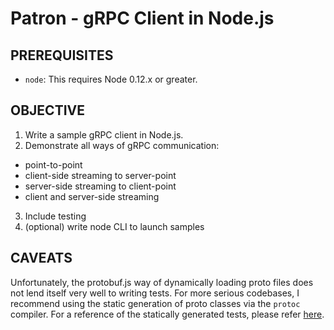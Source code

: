 Patron - gRPC Client in Node.js
===============================

PREREQUISITES
-------------

- `node`: This requires Node 0.12.x or greater.

OBJECTIVE
---------

1. Write a sample gRPC client in Node.js.
2. Demonstrate all ways of gRPC communication:
  - point-to-point
  - client-side streaming to server-point
  - server-side streaming to client-point
  - client and server-side streaming  
3. Include testing
4. (optional) write node CLI to launch samples

CAVEATS
-------

Unfortunately, the protobuf.js way of dynamically loading proto files does not lend itself very well to writing tests. 
For more serious codebases, I recommend using the static generation of proto classes via the `protoc` compiler. For a reference of the statically generated tests, please refer [here](https://github.com/grpc/grpc-node/blob/master/packages/grpc-native-core/test/math_client_test.js).